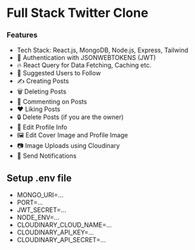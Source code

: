 # Full Stack Twitter Clone
### Features
* Tech Stack: React.js, MongoDB, Node.js, Express, Tailwind
* 🔐 Authentication with JSONWEBTOKENS (JWT)
* 🔥 React Query for Data Fetching, Caching etc.
* 👥 Suggested Users to Follow
* ✍️ Creating Posts
* 🗑️ Deleting Posts
* 💬 Commenting on Posts
* ❤️ Liking Posts
* 🔒 Delete Posts (if you are the owner)
* 📝 Edit Profile Info
* 🖼️ Edit Cover Image and Profile Image
* 📷 Image Uploads using Cloudinary
* 🔔 Send Notifications
## Setup .env file
* MONGO_URI=...
* PORT=...
* JWT_SECRET=...
* NODE_ENV=... 
* CLOUDINARY_CLOUD_NAME=...
* CLOUDINARY_API_KEY=...
* CLOUDINARY_API_SECRET=...
